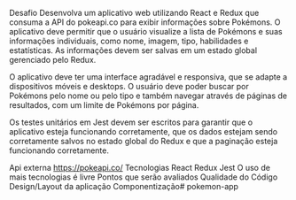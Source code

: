 Desafio
Desenvolva um aplicativo web utilizando React e Redux que consuma a API do pokeapi.co para exibir informações sobre Pokémons. O aplicativo deve permitir que o usuário visualize a lista de Pokémons e suas informações individuais, como nome, imagem, tipo, habilidades e estatísticas. As informações devem ser salvas em um estado global gerenciado pelo Redux.

O aplicativo deve ter uma interface agradável e responsiva, que se adapte a dispositivos móveis e desktops. O usuário deve poder buscar por Pokémons pelo nome ou pelo tipo e também navegar através de páginas de resultados, com um limite de Pokémons por página.

Os testes unitários em Jest devem ser escritos para garantir que o aplicativo esteja funcionando corretamente, que os dados estejam sendo corretamente salvos no estado global do Redux e que a paginação esteja funcionando corretamente.

Api externa
https://pokeapi.co/
Tecnologias
React
Redux
Jest
O uso de mais tecnologias é livre
Pontos que serão avaliados
Qualidade do Código
Design/Layout da aplicação
Componentização#   p o k e m o n - a p p  
 